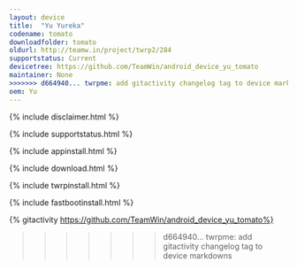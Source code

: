 ```yaml
---
layout: device
title:  "Yu Yureka"
codename: tomato
downloadfolder: tomato
oldurl: http://teamw.in/project/twrp2/284
supportstatus: Current
devicetree: https://github.com/TeamWin/android_device_yu_tomato
maintainer: None
>>>>>>> d664940... twrpme: add gitactivity changelog tag to device markdowns
oem: Yu
---
```


{% include disclaimer.html %}

{% include supportstatus.html %}

{% include appinstall.html %}

{% include download.html %}

{% include twrpinstall.html %}

{% include fastbootinstall.html %}

{% gitactivity https://github.com/TeamWin/android_device_yu_tomato%}
>>>>>>> d664940... twrpme: add gitactivity changelog tag to device markdowns
